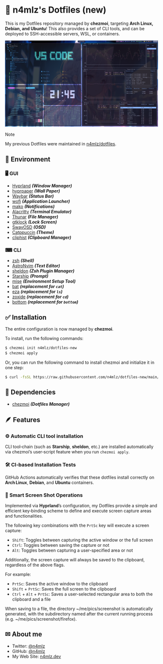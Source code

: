 # 🧊 n4mlz's Dotfiles (new)

This is my Dotfiles repository managed by **chezmoi**, targeting **Arch Linux, Debian, and Ubuntu**!
This also provides a set of CLI tools, and can be deployed to SSH-accessible servers, WSL, or containers.

![screenshot](./assets/screenshot.png)

> [!NOTE]
> My previous Dotfiles were maintained in [n4mlz/dotfiles](https://github.com/n4mlz/dotfiles).

## 🌱 Environment

### 🖥️ GUI

- [Hyprland](https://github.com/hyprwm/Hyprland) _**(Window Manager)**_
- [hyprpaper](https://github.com/hyprwm/hyprpaper) _**(Wall Paper)**_
- [Waybar](https://github.com/Alexays/Waybar) _**(Status Bar)**_
- [wofi](https://hg.sr.ht/~scoopta/wofi) _**(Application Launcher)**_
- [mako](https://github.com/emersion/mako) _**(Notifications)**_
- [Alacritty](https://github.com/alacritty/alacritty) _**(Terminal Emulator)**_
- [Thunar](https://docs.xfce.org/xfce/thunar/start) _**(File Manager)**_
- [gtklock](https://github.com/jovanlanik/gtklock) _**(Lock Screen)**_
- [SwayOSD](https://github.com/ErikReider/SwayOSD) _**(OSD)**_
- [Catppuccin](https://github.com/catppuccin) _**(Theme)**_
- [cliphist](https://github.com/sentriz/cliphist) _**(Clipboard Manager)**_

### ⌨ CLI

- [zsh](https://www.zsh.org/) _**(Shell)**_
- [AstroNvim](https://github.com/AstroNvim/AstroNvim) _**(Text Editor)**_
- [sheldon](https://github.com/rossmacarthur/sheldon) _**(Zsh Plugin Manager)**_
- [Starship](https://github.com/starship/starship) _**(Prompt)**_
- [mise](https://github.com/jdx/mise) _**(Environment Setup Tool)**_
- [bat](https://github.com/sharkdp/bat) _**(replacement for `cat`)**_
- [eza](https://github.com/eza-community/eza) _**(replacement for `ls`)**_
- [zoxide](https://github.com/ajeetdsouza/zoxide) _**(replacement for `cd`)**_
- [bottom](https://github.com/ClementTsang/bottom) _**(replacement for `bottom`)**_

## ✅ Installation

The entire configuration is now managed by **chezmoi**.

To install, run the following commands:

```bash
$ chezmoi init n4mlz/dotfiles-new
$ chezmoi apply
```

Or, you can run the following command to install chezmoi and initialize it in one step:

```bash
$ curl -fsSL https://raw.githubusercontent.com/n4mlz/dotfiles-new/main/install.sh | sh
```

## 🔗 Dependencies

- [chezmoi](https://www.chezmoi.io/) _**(Dotfiles Manager)**_

## 🪶 Features

### ⚙️ Automatic CLI tool installation

CLI tool‑chain (such as **Starship**, **sheldon**, etc.) are installed automatically via chezmoi’s user‑script feature when you run `chezmoi apply`.

### 🛠️ CI‑based Installation Tests

GitHub Actions automatically verifies that these dotfiles install correctly on **Arch Linux**, **Debian**, and **Ubuntu** containers.

### 📱 Smart Screen Shot Operations

Implemented via **Hyprland**’s configuration, my Dotfiles provide a simple and efficient key‑binding scheme to define and execute screen capture areas and functionalities.

The following key combinations with the `PrtSc` key will execute a screen capture:

- `Shift`: Toggles between capturing the active window or the full screen
- `Ctrl`: Toggles between saving the capture or not
- `Alt`: Toggles between capturing a user-specified area or not

Additionally, the screen capture will always be saved to the clipboard, regardless of the above flags.

For example:

- `PrtSc`: Saves the active window to the clipboard
- `Shift` + `PrtSc`: Saves the full screen to the clipboard
- `Ctrl` + `Alt` + `PrtSc`: Saves a user-selected rectangular area to both the clipboard and a file

When saving to a file, the directory ~/me/pics/screenshot is automatically generated, with the subdirectory named after the current running process (e.g. ~/me/pics/screenshot/firefox).

## ✉ About me

- Twitter: [@n4mlz](https://x.com/n4mlz)
- GitHub: [@n4mlz](https://github.com/n4mlz)
- My Web Site: [n4mlz.dev](https://n4mlz.dev)
